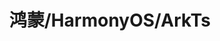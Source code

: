 ---
title: 鸿蒙/HarmonyOS/ArkTs
description: 鸿蒙开发相关记录
image:

# Badge style
style:
    background: "#37ecba"
    color: "#fff"
---